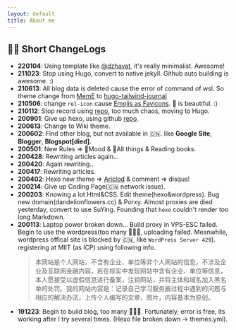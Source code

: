 ```yaml
---
layout: default
title: About me
---
```


## 👩‍💻 Short ChangeLogs 

- **220104**: Using template like [@dzhavat](https://github.com/dzhavat/dzhavat.github.io), it's really minimalist. Awesome!
- **211023**: Stop using Hugo, convert to native jekyll. Github auto building is awesome. :)
- **210613**: All blog data is deleted cause the error of command of wsl. So theme change from [MemE](https://github.com/reuixiy/hugo-theme-meme) to [hugo-tailwind-journal](https://github.com/ianrodrigues/hugo-tailwind-journal/)
- **210506**: change `rel-icon` cause [Emojis as Favicons](https://css-tricks.com/emojis-as-favicons/). 🌈 is beautiful. :)
- **210112**: Stop record using [repo](https://github.com/bGZoCg/codelib), too much chaos, moving to Hugo.
- **200901**: Give up hexo, using github [repo](https://github.com/bGZoCg/codelib).
- **200613**: Change to Wiki theme.
- **200602**: Find other blog, but not available in 🇨🇳. like **Google Site**, **Blogger**, **Blogspot[died]**.
- **200501**: New Rules => 🚫Mood & 🚫All things & Reading books.
- **200428**: Rewriting articles again...
- **200420**: Again rewriting..
- **200417**: Rewriting articles.
- **200402**: Hexo new theme => [Ariclod](https://github.com/aircloud) & comment => disqus!
- **200214**: Give up Coding Page(🇨🇳 network issue).
- **200203**: Knowing a lot Html&CSS. Edit theme(hexo&wordpress). Bug new domain(dandelionflowers.cc) & Porxy. Almost proxies are died yesterday, convert to use SuYing. Founding that `hexo` couldn't render too long Markdown.
- **200113**: Laptop power broken down... Build proxy in VPS-ESC failed. Begin to use the wordpress(too many 🐛🐛🐛, uploading failed. Meanwhile, wordpress offical site is blocked by 🇨🇳, like `WordPress Server 429`). registering at MIIT (as ICP) using following info.
  > 本网站是个人网站，不含有企业、单位等非个人网站的信息，不涉及企业及互联网金融内容，若在核实中发现网站中含有企业、单位等信息，本人愿接受以虚假信息进行备案，注销网站，并将主体和域名加入黑名单的处罚。我的网站内容是：记录自己学习服务器过程中遇到的问题与相应的解决办法，上传个人编写的文章，图片，内容基本为原创。
- **191223**: Begin to build blog, too many 🐛🐛🐛. Fortunately, error is free, its working after I try several times. (Hexo file broken down -> themes.yml).
